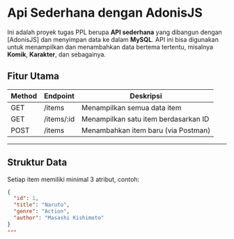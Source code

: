 ﻿# Api Sederhana dengan AdonisJS
Ini adalah proyek tugas PPL berupa **API sederhana** yang dibangun dengan [AdonisJS] dan menyimpan data ke dalam **MySQL**. API ini bisa digunakan untuk menampilkan dan menambahkan data bertema tertentu, misalnya **Komik**, **Karakter**, dan sebagainya.

## Fitur Utama

| Method | Endpoint     | Deskripsi                            |
|--------|--------------|--------------------------------------|
| GET    | /items       | Menampilkan semua data item          |
| GET    | /items/:id   | Menampilkan satu item berdasarkan ID |
| POST   | /items       | Menambahkan item baru (via Postman)  |

---

##  Struktur Data

Setiap item memiliki minimal 3 atribut, contoh:
```json
{
  "id": 1,
  "title": "Naruto",
  "genre": "Action",
  "author": "Masashi Kishimoto"
}
---
